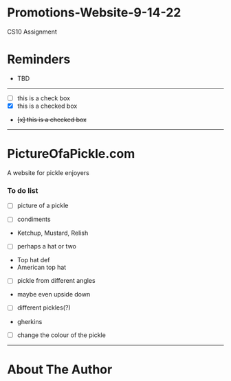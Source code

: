 # Promotions-Website-9-14-22
CS10 Assignment

# Reminders
- TBD

---

- [ ] this is a check box
- [x] this is a checked box
- <del> [x] this is a checked box </del>

---

# PictureOfaPickle.com
A website for pickle enjoyers

### To do list
- [ ] picture of a pickle

- [ ] condiments
 - Ketchup, Mustard, Relish

- [ ] perhaps a hat or two
 - Top hat def
 - American top hat

- [ ] pickle from different angles
 - maybe even upside down

- [ ] different pickles(?)
 - gherkins

- [ ] change the colour of the pickle

---

# About The Author
